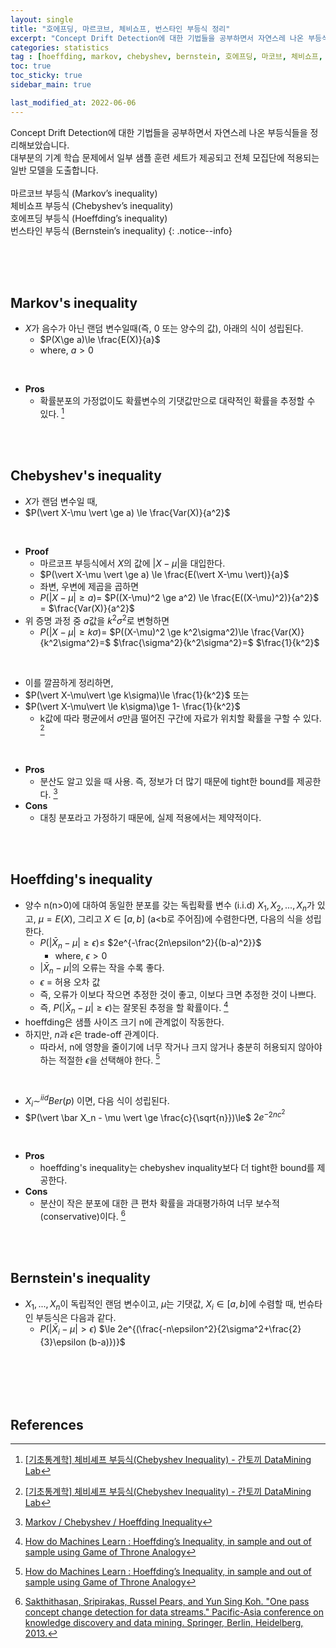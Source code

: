 ```yaml
---
layout: single
title: "호에프딩, 마르코브, 체비쇼프, 번스타인 부등식 정리"
excerpt: "Concept Drift Detection에 대한 기법들을 공부하면서 자연스레 나온 부등식들을 정리해보았습니다."
categories: statistics
tag : [hoeffding, markov, chebyshev, bernstein, 호에프딩, 마코브, 체비쇼프, 번스타인, 통계, 확률, 부등식, inequality, 머신러닝, machine learning, 기계 학습,]
toc: true
toc_sticky: true
sidebar_main: true

last_modified_at: 2022-06-06
---
```


Concept Drift Detection에 대한 기법들을 공부하면서 자연스레 나온 부등식들을 정리해보았습니다. <br> 대부분의 기계 학습 문제에서 일부 샘플 훈련 세트가 제공되고 전체 모집단에 적용되는 일반 모델을 도출합니다. <br><br>마르코브 부등식 (Markov’s inequality)<br>체비쇼프 부등식 (Chebyshev’s inequality)<br>호에프딩 부등식 (Hoeffding’s inequality)<br>번스타인 부등식 (Bernstein’s inequality)
{: .notice--info}

<br>
<br>
<br>

## Markov's inequality

- $X$가 음수가 아닌 랜덤 변수일때(즉, 0 또는 양수의 값), 아래의 식이 성립된다.
  - $P(X\ge a)\le \frac{E(X)}{a}$
  - where, $a>0$

<br>

- **Pros**
  - 확률분포의 가정없이도 확률변수의 기댓값만으로 대략적인 확률을 추정할 수 있다. [^2]

<br>
<br>

## Chebyshev's inequality

- $X$가 랜덤 변수일 때,
- $P(\vert X-\mu \vert \ge a) \le \frac{Var(X)}{a^2}$

<br>

- **Proof**
  - 마르코프 부등식에서 $X$의 값에 $\vert X-\mu \vert$을 대입한다.
  - $P(\vert X-\mu \vert \ge a) \le \frac{E(\vert X-\mu \vert)}{a}$
  - 좌변, 우변에 제곱을 곱하면
  -  $P(\vert X-\mu \vert \ge a)=$ $P((X-\mu)^2 \ge a^2) \le \frac{E((X-\mu)^2)}{a^2}$ = $\frac{Var(X)}{a^2}$
- 위 증명 과정 중 $a$값을 $k^2\sigma^2$로 변형하면
  - $P(\vert X-\mu\vert \ge k\sigma)=$ $P((X-\mu)^2 \ge k^2\sigma^2)\le \frac{Var(X)}{k^2\sigma^2}=$ $\frac{\sigma^2}{k^2\sigma^2}=$ $\frac{1}{k^2}$

<br>

  - 이를 깔끔하게 정리하면,
  - $P(\vert X-\mu\vert \ge k\sigma)\le \frac{1}{k^2}$ 또는 
  - $P(\vert X-\mu\vert \le k\sigma)\ge 1- \frac{1}{k^2}$ 
    - k값에 따라 평균에서 $\sigma$만큼 떨어진 구간에 자료가 위치할 확률을 구할 수 있다. [^2]

<br>

- **Pros**
  - 분산도 알고 있을 때 사용. 즉, 정보가 더 많기 때문에 tight한 bound를 제공한다. [^1]
- **Cons**
  - 대칭 분포라고 가정하기 때문에, 실제 적용에서는 제약적이다.

<br>
<br>

## Hoeffding's inequality

- 양수 n(n>0)에 대하여 동일한 분포를 갖는 독립확률 변수 (i.i.d) $X_1,X_2,...,X_n$가 있고, $\mu = E(X)$, 그리고 $X\in [a, b]$ (a<b로 주어짐)에 수렴한다면, 다음의 식을 성립한다.
  - $P(\vert \bar X_n - \mu \vert \ge \epsilon)\le$ $2e^{-\frac{2n\epsilon^2}{(b-a)^2}}$
    - where, $\epsilon > 0$
  - $\vert \bar X_n - \mu \vert$의 오류는 작을 수록 좋다.
  - $\epsilon$ = 허용 오차 값
  - 즉, 오류가 이보다 작으면 추정한 것이 좋고, 이보다 크면 추정한 것이 나쁘다.
  - 즉, $P(\vert \bar X_n - \mu \vert \ge \epsilon)$는 잘못된 추정을 할 확률이다. [^3]
- hoeffding은 샘플 사이즈 크기 n에 관계없이 작동한다.
- 하지만, $n$과 $\epsilon$은 trade-off 관계이다.
  - 따라서, n에 영향을 줄이기에 너무 작거나 크지 않거나 충분히 허용되지 않아야 하는 적절한 $\epsilon$을 선택해야 한다. [^3]

<br>

- $X_i \sim^{iid} Ber(p)$ 이면, 다음 식이 성립된다.
- $P(\vert \bar X_n - \mu \vert \ge \frac{c}{\sqrt{n}})\le$ $2e^{-{2nc^2}}$

<br>

- **Pros**
  - hoeffding's inequality는 chebyshev inquality보다 더 tight한 bound를 제공한다.
- **Cons**
  - 분산이 작은 분포에 대한 큰 편차 확률을 과대평가하여 너무 보수적(conservative)이다. [^4] 


<br>
<br>

## Bernstein's inequality

- $X_1,...,X_n$이 독립적인 랜덤 변수이고, $\mu$는 기댓값, $X_i\in [a,b]$에 수렴할 때, 번슈타인 부등식은 다음과 같다.
  - $P(\vert \bar X_i-\mu \vert > \epsilon)$ $\le 2e^{(\frac{-n\epsilon^2}{2\sigma^2+\frac{2}{3}\epsilon (b-a)})}$






<br>
<br>
<br>
<br>

## References

[^1]: [Markov / Chebyshev / Hoeffding Inequality](https://ricoshin.tistory.com/6)
[^2]: [[기초통계학] 체비셰프 부등식(Chebyshev Inequality) - 간토끼 DataMining Lab](https://datalabbit.tistory.com/26)
[^3]: [How do Machines Learn : Hoeffding’s Inequality, in sample and out of sample using Game of Throne Analogy](https://nulpointerexception.com/2018/01/21/how-do-machines-learn-hoeffdings-inequality-in-sample-and-out-of-sample-using-game-of-throne-analogy/)
[^4]: [Sakthithasan, Sripirakas, Russel Pears, and Yun Sing Koh. "One pass concept change detection for data streams." Pacific-Asia conference on knowledge discovery and data mining. Springer, Berlin, Heidelberg, 2013.](https://link.springer.com/chapter/10.1007/978-3-642-37456-2_39)
